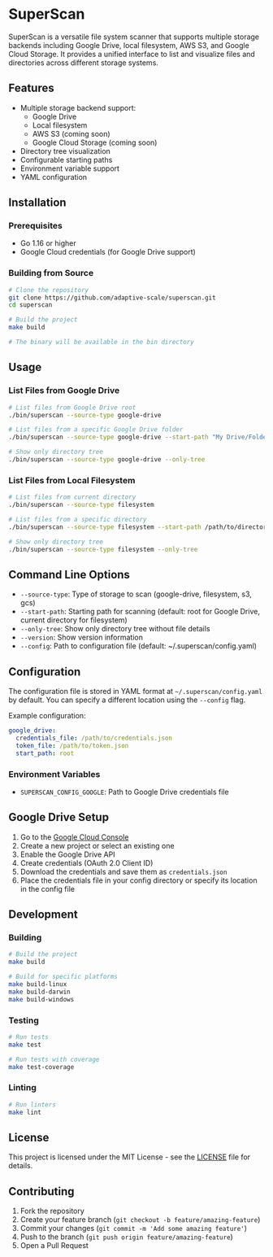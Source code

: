 # SuperScan

SuperScan is a versatile file system scanner that supports multiple storage backends including Google Drive, local filesystem, AWS S3, and Google Cloud Storage. It provides a unified interface to list and visualize files and directories across different storage systems.

## Features

- Multiple storage backend support:
  - Google Drive
  - Local filesystem
  - AWS S3 (coming soon)
  - Google Cloud Storage (coming soon)
- Directory tree visualization
- Configurable starting paths
- Environment variable support
- YAML configuration

## Installation

### Prerequisites

- Go 1.16 or higher
- Google Cloud credentials (for Google Drive support)

### Building from Source

```bash
# Clone the repository
git clone https://github.com/adaptive-scale/superscan.git
cd superscan

# Build the project
make build

# The binary will be available in the bin directory
```

## Usage

### List Files from Google Drive

```bash
# List files from Google Drive root
./bin/superscan --source-type google-drive

# List files from a specific Google Drive folder
./bin/superscan --source-type google-drive --start-path "My Drive/Folder"

# Show only directory tree
./bin/superscan --source-type google-drive --only-tree
```

### List Files from Local Filesystem

```bash
# List files from current directory
./bin/superscan --source-type filesystem

# List files from a specific directory
./bin/superscan --source-type filesystem --start-path /path/to/directory

# Show only directory tree
./bin/superscan --source-type filesystem --only-tree
```

## Command Line Options

- `--source-type`: Type of storage to scan (google-drive, filesystem, s3, gcs)
- `--start-path`: Starting path for scanning (default: root for Google Drive, current directory for filesystem)
- `--only-tree`: Show only directory tree without file details
- `--version`: Show version information
- `--config`: Path to configuration file (default: ~/.superscan/config.yaml)

## Configuration

The configuration file is stored in YAML format at `~/.superscan/config.yaml` by default. You can specify a different location using the `--config` flag.

Example configuration:

```yaml
google_drive:
  credentials_file: /path/to/credentials.json
  token_file: /path/to/token.json
  start_path: root
```

### Environment Variables

- `SUPERSCAN_CONFIG_GOOGLE`: Path to Google Drive credentials file

## Google Drive Setup

1. Go to the [Google Cloud Console](https://console.cloud.google.com)
2. Create a new project or select an existing one
3. Enable the Google Drive API
4. Create credentials (OAuth 2.0 Client ID)
5. Download the credentials and save them as `credentials.json`
6. Place the credentials file in your config directory or specify its location in the config file

## Development

### Building

```bash
# Build the project
make build

# Build for specific platforms
make build-linux
make build-darwin
make build-windows
```

### Testing

```bash
# Run tests
make test

# Run tests with coverage
make test-coverage
```

### Linting

```bash
# Run linters
make lint
```

## License

This project is licensed under the MIT License - see the [LICENSE](LICENSE) file for details.

## Contributing

1. Fork the repository
2. Create your feature branch (`git checkout -b feature/amazing-feature`)
3. Commit your changes (`git commit -m 'Add some amazing feature'`)
4. Push to the branch (`git push origin feature/amazing-feature`)
5. Open a Pull Request 